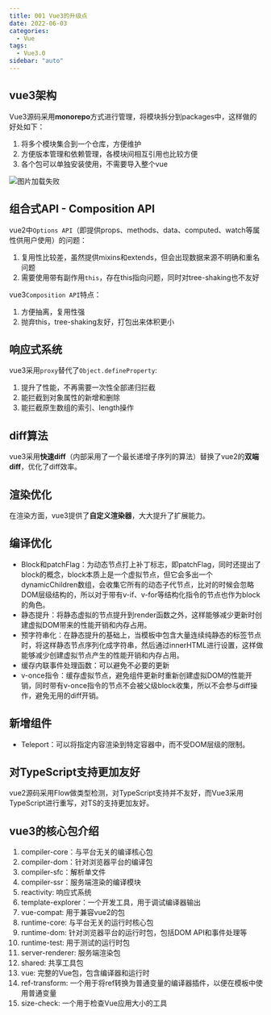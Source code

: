 ```yaml
---
title: 001 Vue3的升级点
date: 2022-06-03
categories:
  - Vue
tags:
  - Vue3.0
sidebar: "auto"
---
```


## vue3架构
Vue3源码采用**monorepo**方式进行管理，将模块拆分到packages中，这样做的好处如下：
1. 将多个模块集合到一个仓库，方便维护
2. 方便版本管理和依赖管理，各模块间相互引用也比较方便
3. 各个包可以单独安装使用，不需要导入整个vue

<img :src="$withBase('/vue/vue3/vue3包构成.png')" alt="图片加载失败">

## 组合式API - Composition API
vue2中`Options API`（即提供props、methods、data、computed、watch等属性供用户使用）的问题：
1. 复用性比较差，虽然提供mixins和extends，但会出现数据来源不明确和重名问题
2. 需要使用带有副作用`this`，存在this指向问题，同时对tree-shaking也不友好

vue3`Composition API`特点：
1. 方便抽离，复用性强
2. 抛弃this，tree-shaking友好，打包出来体积更小

## 响应式系统
vue3采用`proxy`替代了`Object.defineProperty`:
1. 提升了性能，不再需要一次性全部递归拦截
2. 能拦截到对象属性的新增和删除
3. 能拦截原生数组的索引、length操作

## diff算法
vue3采用**快速diff**（内部采用了一个最长递增子序列的算法）替换了vue2的**双端diff**，优化了diff效率。

## 渲染优化
在渲染方面，vue3提供了**自定义渲染器**，大大提升了扩展能力。

## 编译优化
- Block和patchFlag：为动态节点打上补丁标志，即patchFlag，同时还提出了block的概念，block本质上是一个虚拟节点，但它会多出一个dynamicChildren数组，会收集它所有的动态子代节点，比对的时候会忽略DOM层级结构的，所以对于带有v-if、v-for等结构化指令的节点也作为block的角色。
- 静态提升：将静态虚拟的节点提升到render函数之外，这样能够减少更新时创建虚拟DOM带来的性能开销和内存占用。
- 预字符串化：在静态提升的基础上，当模板中包含大量连续纯静态的标签节点时，将这样静态节点序列化成字符串，然后通过innerHTML进行设置，这样做能够减少创建虚拟节点产生的性能开销和内存占用。
- 缓存内联事件处理函数：可以避免不必要的更新
- v-once指令：缓存虚拟节点，避免组件更新时重新创建虚拟DOM的性能开销，同时带有v-once指令的节点不会被父级block收集，所以不会参与diff操作，避免无用的diff开销。

## 新增组件
- Teleport：可以将指定内容渲染到特定容器中，而不受DOM层级的限制。

## 对TypeScript支持更加友好
vue2源码采用Flow做类型检测，对TypeScript支持并不友好，而Vue3采用TypeScript进行重写，对TS的支持更加友好。

## vue3的核心包介绍
1. compiler-core：与平台无关的编译核心包
2. compiler-dom：针对浏览器平台的编译包
3. compiler-sfc：解析单文件
4. compiler-ssr：服务端渲染的编译模块
5. reactivity: 响应式系统
6. template-explorer：一个开发工具，用于调试编译器输出
7. vue-compat: 用于兼容vue2的包
8. runtime-core: 与平台无关的运行时核心包
9. runtime-dom: 针对浏览器平台的运行时包，包括DOM API和事件处理等
10. runtime-test: 用于测试的运行时包
11. server-renderer: 服务端渲染包
12. shared: 共享工具包
13. vue: 完整的Vue包，包含编译器和运行时
14. ref-transform: 一个用于将ref转换为普通变量的编译器插件，以便在模板中使用普通变量
15. size-check: 一个用于检查Vue应用大小的工具
